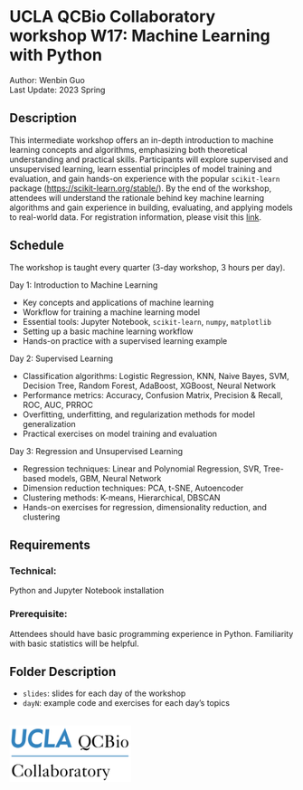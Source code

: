 # UCLA QCBio Collaboratory workshop W17: Machine Learning with Python
Author: Wenbin Guo \
Last Update: 2023 Spring


## Description
This intermediate workshop offers an in-depth introduction to machine learning concepts and algorithms, emphasizing both theoretical understanding and practical skills. Participants will explore supervised and unsupervised learning, learn essential principles of model training and evaluation, and gain hands-on experience with the popular `scikit-learn` package (https://scikit-learn.org/stable/). By the end of the workshop, attendees will understand the rationale behind key machine learning algorithms and gain experience in building, evaluating, and applying models to real-world data. For registration information, please visit this [link](https://qcb.ucla.edu/collaboratory/workshops/w17-machine-learning-with-python/).


## Schedule
The workshop is taught every quarter (3-day workshop, 3 hours per day).

Day 1: Introduction to Machine Learning
- Key concepts and applications of machine learning
- Workflow for training a machine learning model
- Essential tools: Jupyter Notebook, `scikit-learn`, `numpy`, `matplotlib`
- Setting up a basic machine learning workflow
- Hands-on practice with a supervised learning example

Day 2: Supervised Learning
- Classification algorithms: Logistic Regression, KNN, Naive Bayes, SVM, Decision Tree, Random Forest, AdaBoost, XGBoost, Neural Network
- Performance metrics: Accuracy, Confusion Matrix, Precision & Recall, ROC, AUC, PRROC
- Overfitting, underfitting, and regularization methods for model generalization
- Practical exercises on model training and evaluation

Day 3: Regression and Unsupervised Learning
- Regression techniques: Linear and Polynomial Regression, SVR, Tree-based models, GBM, Neural Network
- Dimension reduction techniques: PCA, t-SNE, Autoencoder
- Clustering methods: K-means, Hierarchical, DBSCAN
- Hands-on exercises for regression, dimensionality reduction, and clustering


## Requirements
### Technical: 
Python and Jupyter Notebook installation

### Prerequisite:
Attendees should have basic programming experience in Python. Familiarity with basic statistics will be helpful.


## Folder Description
- `slides`: slides for each day of the workshop
- `dayN`: example code and exercises for each day’s topics

<br/>

<img src="./slides/qcb-logo.png" width="215" height="100">

